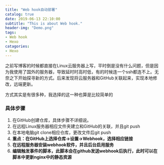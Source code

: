 ```yaml
---
title: "Web hook自动部署"
catalog: true
date: 2019-06-13 22:10:00
subtitle: "This is about Web hook."
header-img: "Demo.png"
tags:
- Web hook
- Hexo
catagories:
- Hexo
---
```


之前写博客的时候都直接在Linux云服务器上写，平时倒是没有什么问题，但是因为我使用了国外的服务器，导致延时时高时低，有的时候连一个ssh都连不上。无奈之下开始探寻新的方式。后来发现将云服务器和GitHub关联起来，实现本地修改，远端更新。



方式其实是有很多种，我选择的这一种也算是比较简单的



### 具体步骤

1. 在GitHub创建仓库，具体步骤不详细说。
2. 在远程Linux服务器相应文件夹建立和GitHub的关联，并且git push
3. 在本地电脑git clone相应仓库，更改文件后git push
4. **重点：在GitHub上选择仓库->设置->Webhook，选择相应链接**
5. **在远程服务器安装webhook软件，并且后台启用服务**
6. **编辑触发事件的脚本，此脚本会在github发送webhook后执行，此时可以在脚本中更新nginx中的静态资源**